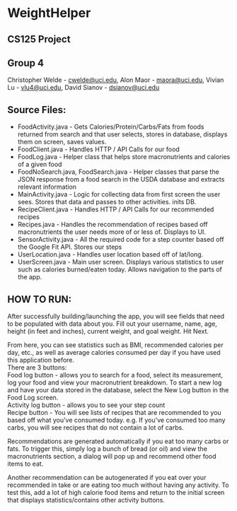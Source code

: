 # WeightHelper
## CS125 Project

## Group 4 
Christopher Welde - cwelde@uci.edu, Alon Maor - maora@uci.edu, Vivian Lu - vlu4@uci.edu, David Sianov - dsianov@uci.edu 

## Source Files:
* FoodActivity.java - Gets Calories/Protein/Carbs/Fats from foods returned from search and that user selects, stores in database, displays them on screen, saves values.
* FoodClient.java - Handles HTTP / API Calls for our food
* FoodLog.java - Helper class that helps store macronutrients and calories of a given food
* FoodNoSearch.java, FoodSearch.java - Helper classes that parse the JSON response from a food search in the USDA database and extracts relevant information
* MainActivity.java - Logic for collecting data from first screen the user sees. Stores that data and passes to other activities. inits DB.
* RecipeClient.java - Handles HTTP / API Calls for our recommended recipes
* Recipes.java - Handles the recommendation of recipes based off macronutrients the user needs more of or less of. Displays to UI.
* SensorActivity.java - All the required code for a step counter based off the Google Fit API. Stores our steps
* UserLocation.java - Handles user location based off of lat/long.
* UserScreen.java - Main user screen. Displays various statistics to user such as calories burned/eaten today. Allows navigation to the 
parts of the app.


## HOW TO RUN:
After successfully building/launching the app, you will see fields that need to be populated with data about you.
Fill out your username, name, age, height (in feet and inches), current weight, and goal weight. Hit Next.

From here, you can see statistics such as BMI, recommended calories per day, etc., as well as average calories consumed per day if you have used this application before.   
There are 3 buttons:    
Food log button - allows you to search for a food, select its measurement, log your food and view your macronutrient breakdown. To start a new log and have your data stored in the database, select the New Log button in the Food Log screen.    
Activity log button - allows you to see your step count   
Recipe button - You will see lists of recipes that are recommended to you based off what you've consumed today. e.g. If you've consumed too many carbs, you will see recipes that do not contain a lot of carbs.  

Recommendations are generated automatically if you eat too many carbs or fats. To trigger this, simply log a bunch of bread (or oil) and view
the macronutrients section, a dialog will pop up and recommend other food items to eat.

Another recommendation can be autogenerated if you eat over your recommended in take or are eating too much without having any activity.
To test this, add a lot of high calorie food items and return to the initial screen that displays statistics/contains other activity buttons.


